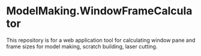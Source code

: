 # ModelMaking.WindowFrameCalculator
This repository is for a web application tool for calculating window pane and frame sizes for model making, scratch building, laser cutting.
